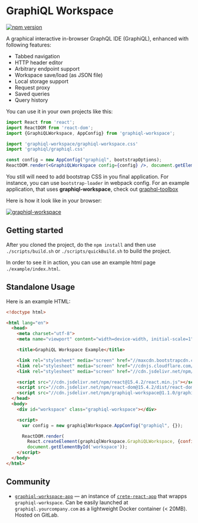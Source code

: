 # GraphiQL Workspace 

[![npm version](https://badge.fury.io/js/graphiql-workspace.svg)](https://badge.fury.io/js/graphiql-workspace)

A graphical interactive in-browser GraphQL IDE (GraphiQL), enhanced with following features:

* Tabbed navigation
* HTTP header editor
* Arbitrary endpoint support
* Workspace save/load (as JSON file)
* Local storage support
* Request proxy
* Saved queries
* Query history

You can use it in your own projects like this:

```jsx
import React from 'react';
import ReactDOM from 'react-dom';
import {GraphiQLWorkspace, AppConfig} from 'graphiql-workspace';

import 'graphiql-workspace/graphiql-workspace.css'
import 'graphiql/graphiql.css'

const config = new AppConfig("graphiql", bootstrapOptions);
ReactDOM.render(<GraphiQLWorkspace config={config} />, document.getElementById('graphiql-workspace'));
```

You still will need to add bootstrap CSS in you final application. For instance, you can use `bootstrap-loader` in webpack config. For an example application, that uses **graphiql-workspace**, check out [graphql-toolbox](http://toolbox.sangria-graphql.org/graphiql) 

Here is how it look like in your browser:

[![graphiql-workspace](https://raw.githubusercontent.com/OlegIlyenko/graphiql-workspace/master/screenshot.png)](http://toolbox.sangria-graphql.org/graphiql)

## Getting started

After you cloned the project, do the `npm install` and then use `./scripts/build.sh` or `./scripts/quickBuild.sh` to build the project.

In order to see it in action, you can use an example html page `./example/index.html`.  

## Standalone Usage

Here is an example HTML:

```html
<!doctype html>

<html lang="en">
  <head>
    <meta charset="utf-8">
    <meta name="viewport" content="width=device-width, initial-scale=1">

    <title>GraphiQL Workspace Example</title>

    <link rel="stylesheet" media="screen" href="//maxcdn.bootstrapcdn.com/bootstrap/latest/css/bootstrap.min.css">
    <link rel="stylesheet" media="screen" href="//cdnjs.cloudflare.com/ajax/libs/graphiql/0.9.3/graphiql.min.css">
    <link rel="stylesheet" media="screen" href="//cdn.jsdelivr.net/npm/graphiql-workspace@1.1.0/graphiql-workspace.min.css">

    <script src="//cdn.jsdelivr.net/npm/react@15.4.2/react.min.js"></script>
    <script src="//cdn.jsdelivr.net/npm/react-dom@15.4.2/dist/react-dom.min.js"></script>
    <script src="//cdn.jsdelivr.net/npm/graphiql-workspace@1.1.0/graphiql-workspace.min.js"></script>
  </head>
  <body>
    <div id="workspace" class="graphiql-workspace"></div>

    <script>
      var config = new graphiqlWorkspace.AppConfig("graphiql", {});

      ReactDOM.render(
        React.createElement(graphiqlWorkspace.GraphiQLWorkspace, {config: config}),
        document.getElementById('workspace'));
    </script>
  </body>
</html>
```

## Community

* [`graphiql-workspace-app`](https://gitlab.com/kachkaev/graphiql-workspace-app) — an instance of [`crete-react-app`](https://github.com/facebookincubator/create-react-app) that wrapps `graphiql-workspace`. Can be easily launched at `graphiql.yourcompany.com` as a lightweight Docker container (&lt;&nbsp;20MB). Hosted on GitLab.

